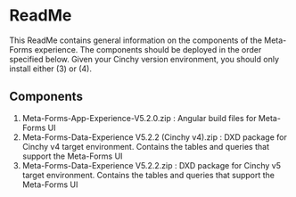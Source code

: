 # ReadMe

This ReadMe contains general information on the components of the Meta-Forms experience. The components should be deployed in the order specified below. Given your Cinchy version environment, you should only install either (3) or (4).


## Components
1) Meta-Forms-App-Experience-V5.2.0.zip                     : Angular build files for Meta-Forms UI
2) Meta-Forms-Data-Experience V5.2.2 (Cinchy v4).zip        : DXD package for Cinchy v4 target environment. Contains the tables and queries that support the Meta-Forms UI
3) Meta-Forms-Data-Experience V5.2.2.zip                    : DXD package for Cinchy v5 target environment. Contains the tables and queries that support the Meta-Forms UI


